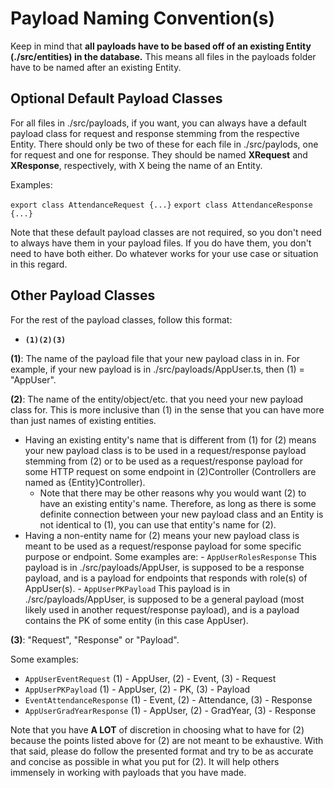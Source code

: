 # Payload Naming Convention(s)

Keep in mind that **all payloads have to be based off of an existing Entity (./src/entities) in the database.** This means all files in the payloads folder have to be named after an existing Entity.

## Optional Default Payload Classes

For all files in ./src/payloads, if you want, you can always have a default payload class for request and response stemming from the respective Entity. There should only be two of these for each file in ./src/paylods, one for request and one for response. They should be named **XRequest** and **XResponse**, respectively, with X being the name of an Entity.

Examples:

`export class AttendanceRequest {...}`
`export class AttendanceResponse {...}`

Note that these default payload classes are not required, so you don't need to always have them in your payload files. If you do have them, you don't need to have both either. Do whatever works for your use case or situation in this regard.

## Other Payload Classes

For the rest of the payload classes, follow this format:

- **`(1)(2)(3)`**

**(1)**: The name of the payload file that your new payload class in in. For example, if your new payload is in ./src/payloads/AppUser.ts, then (1) = "AppUser".

**(2)**: The name of the entity/object/etc. that you need your new payload class for. This is more inclusive than (1) in the sense that
you can have more than just names of existing entities.

- Having an existing entity's name that is different from (1) for (2) means your new payload class is to be used in a request/response payload stemming from (2) or to be used as a request/response payload for some HTTP request on some endpoint in (2)Controller (Controllers are named as {Entity}Controller).
  - Note that there may be other reasons why you would want (2) to have an existing entity's name. Therefore, as long as there is some definite connection between your new payload class and an Entity is not identical to (1), you can use that entity's name for (2).
- Having a non-entity name for (2) means your new payload class is meant to be used as a request/response payload for some specific purpose
  or endpoint. Some examples are: - `AppUserRolesResponse` This payload is in ./src/payloads/AppUser, is supposed to be a response payload, and is a payload for endpoints that responds with role(s) of AppUser(s). - `AppUserPKPayload` This payload is in ./src/payloads/AppUser, is supposed to be a general payload (most likely used in another request/response payload), and is a payload contains the PK of some entity (in this case AppUser).

**(3)**: "Request", "Response" or "Payload".

Some examples:

- `AppUserEventRequest` (1) - AppUser, (2) - Event, (3) - Request
- `AppUserPKPayload` (1) - AppUser, (2) - PK, (3) - Payload
- `EventAttendanceResponse` (1) - Event, (2) - Attendance, (3) - Response
- `AppUserGradYearResponse` (1) - AppUser, (2) - GradYear, (3) - Response

Note that you have **A LOT** of discretion in choosing what to have for (2) because the points listed above for (2) are not meant to be exhaustive. With that said, please do follow the presented format and try to be as accurate and concise as possible in what you put for (2). It will help others immensely in working with payloads that you have made.
